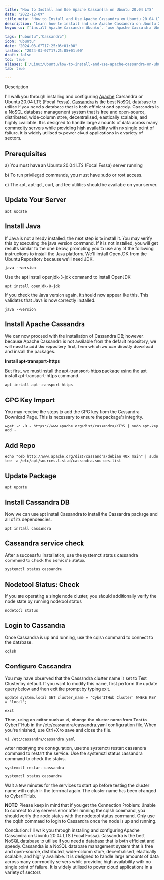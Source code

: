 ```yaml
---
title: "How to Install and Use Apache Cassandra on Ubuntu 20.04 LTS"
date: "2022-12-09"
title_meta: "How to Install and Use Apache Cassandra on Ubuntu 20.04 LTS"
description: "Learn how to install and use Apache Cassandra on Ubuntu 20.04 LTS with this comprehensive guide. Follow these steps to set up Cassandra, a scalable NoSQL database, and harness its capabilities on your Ubuntu system."
keywords: ["install Apache Cassandra Ubuntu", "use Apache Cassandra Ubuntu", "Apache Cassandra Ubuntu 20.04 LTS", "Cassandra installation guide", "Cassandra setup Ubuntu", "Ubuntu Cassandra tutorial", "Cassandra database Ubuntu", "Cassandra NoSQL database"]

tags: ["ubuntu","Cassandra"]
icon: "ubuntu"
date: "2024-03-07T17:25:05+01:00"
lastmod: "2024-03-07T17:25:05+01:00"
draft: false
toc: true
aliases: ['/Linux/Ubuntu/how-to-install-and-use-apache-cassandra-on-ubuntu-20-04-lts']
tab: true

---
```


Description

I'll walk you through installing and configuring [Apache](https://utho.com/docs/tutorial/how-to-protect-your-web-sites-by-using-username-and-password-in-apache-on-ubuntu/) Cassandra on Ubuntu 20.04 LTS (Focal Fossa). [Cassandra](https://cassandra.apache.org/_/index.html) is the best NoSQL database to utilise if you need a database that is both efficient and speedy. Cassandra is a NoSQL database management system that is free and open-source, distributed, wide-column store, decentralised, elastically scalable, and highly available. It is designed to handle large amounts of data across many commodity servers while providing high availability with no single point of failure. It is widely utilised to power cloud applications in a variety of sectors.

## Prerequisites

a) You must have an Ubuntu 20.04 LTS (Focal Fossa) server running.

b) To run privileged commands, you must have sudo or root access.

c) The apt, apt-get, curl, and tee utilities should be available on your server.

## Update Your Server

```
apt update
```
## Install Java

If Java is not already installed, the next step is to install it. You may verify this by executing the java version command. If it is not installed, you will get results similar to the one below, prompting you to use any of the following instructions to install the Java platform. We'll install OpenJDK from the Ubuntu Repository because we'll need JDK.

```
java --version
```
Use the apt install openjdk-8-jdk command to install OpenJDK

```
apt install openjdk-8-jdk
```
If you check the Java version again, it should now appear like this. This validates that Java is now correctly installed.

```
java --version
```
## Install Apache Cassandra

We can now proceed with the installation of Cassandra DB; however, because Apache Cassandra is not available from the default repository, we will need to add the repository first, from which we can directly download and install the packages.

**Install apt-transport-https**

But first, we must install the apt-transport-https package using the apt install apt-transport-https command.

```
apt install apt-transport-https
```
## GPG Key Import

You may receive the steps to add the GPG key from the Cassandra Download Page. This is necessary to ensure the package's integrity.

```
wget -q -O - https://www.apache.org/dist/cassandra/KEYS | sudo apt-key add -
```
## Add Repo

```
echo "deb http://www.apache.org/dist/cassandra/debian 40x main" | sudo tee -a /etc/apt/sources.list.d/cassandra.sources.list
```
## Update Package

```
apt update
```
## Install Cassandra DB

Now we can use apt install Cassandra to install the Cassandra package and all of its dependencies.

```
apt install cassandra
```
## Cassandra service check

After a successful installation, use the systemctl status cassandra command to check the service's status.

```
systemctl status cassandra
```
## Nodetool Status: Check

If you are operating a single node cluster, you should additionally verify the node state by running nodetool status.

```
nodetool status
```
## Login to Cassandra

Once Cassandra is up and running, use the cqlsh command to connect to the database.

```
cqlsh
```
## Configure Cassandra

You may have observed that the Cassandra cluster name is set to Test Cluster by default. If you want to modify this name, first perform the update query below and then exit the prompt by typing exit.

```
update system.local SET cluster_name = 'CyberITHub Cluster' WHERE KEY = 'local';
```
```
exit
```
Then, using an editor such as vi, change the cluster name from Test to CyberITHub in the /etc/cassandra/cassandra.yaml configuration file, When you're finished, use Ctrl+X to save and close the file.

```
vi /etc/cassandra/cassandra.yaml
```
After modifying the configuration, use the systemctl restart cassandra command to restart the service. Use the systemctl status cassandra command to check the status.

```
systemctl restart cassandra
```
```
systemctl status cassandra
```
Wait a few minutes for the services to start up before testing the cluster name with cqlsh in the terminal again. The cluster name has been changed to CyberITHub.

**NOTE:** Please keep in mind that if you get the Connection Problem: Unable to connect to any servers error after running the cqlsh command, you should verify the node status with the nodetool status command. Only use the cqlsh command to login to Cassandra once the node is up and running.

Conclusion: I'll walk you through installing and configuring Apache Cassandra on Ubuntu 20.04 LTS (Focal Fossa). Cassandra is the best NoSQL database to utilise if you need a database that is both efficient and speedy. Cassandra is a NoSQL database management system that is free and open-source, distributed, wide-column store, decentralised, elastically scalable, and highly available. It is designed to handle large amounts of data across many commodity servers while providing high availability with no single point of failure. It is widely utilised to power cloud applications in a variety of sectors.
